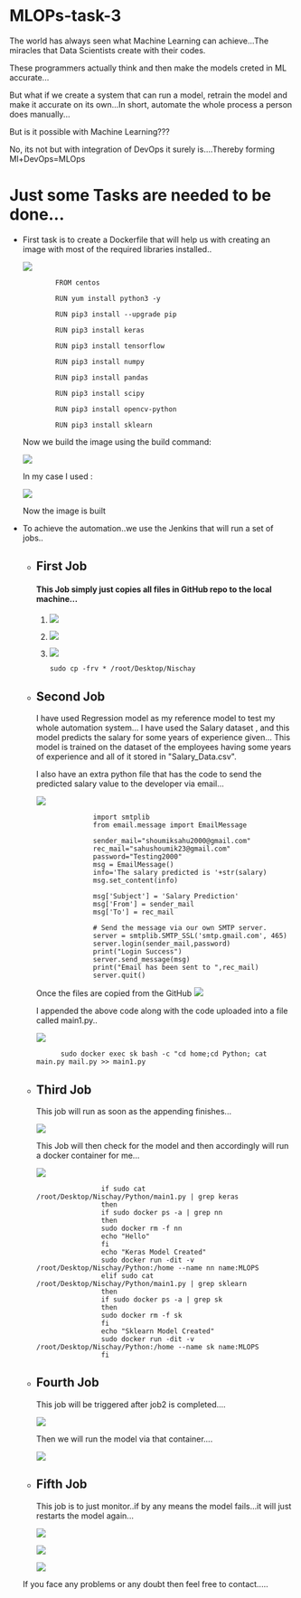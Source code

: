 # MLOPs-task-3

The world has always seen what Machine Learning can achieve...The miracles that Data Scientists create with  their codes.

These programmers actually think and then make the models creted in ML accurate...

But what if we create a system that can run a model, retrain the model and make it accurate on its own...In short, automate the whole process a person does manually...

But is it possible with Machine Learning???

No, its not but with integration of DevOps it surely is....Thereby forming Ml+DevOps=MLOps

<h1>Just some Tasks are needed to be done...</h1>

<ul>
  <li>First task is to create a Dockerfile that will help us with creating an image with most of the required libraries installed..
    
   ![](Images/Dockerfile.png)
   
            FROM centos

            RUN yum install python3 -y

            RUN pip3 install --upgrade pip

            RUN pip3 install keras

            RUN pip3 install tensorflow

            RUN pip3 install numpy 

            RUN pip3 install pandas

            RUN pip3 install scipy

            RUN pip3 install opencv-python

            RUN pip3 install sklearn 
            
   Now we build the image using the build command:
   
   ![](Images/Dockerbuild_syntax.png)
   
   In my case I used : 
   
   ![](Images/docker_build.png)
   
   Now the image is built</li>
   
   <li>To achieve the automation..we use the Jenkins that will run a set of jobs..
      <ul>
        <li><h2>First Job</h2>
          <h4>  This Job simply just copies all files in GitHub repo to the local machine...</h4>
          
   
   1. ![](Images/J1-1.png)
   
   2. ![](Images/J1-2.png)
   
   3. ![](Images/J1-3.png)
          
          sudo cp -frv * /root/Desktop/Nischay
  </li>
  <li><h2>Second Job</h2>
          I have used Regression model as my reference model to test my whole automation system...
        I have used the Salary dataset , and this model predicts the salary for some years of experience given...
        This model is trained on the dataset of the employees having some years of experience and all of it stored in "Salary_Data.csv".
    
   I also have an extra python file that has the code to send the predicted salary value to the developer via email...
   
   ![](Images/mail.png)
   
                  import smtplib
                  from email.message import EmailMessage

                  sender_mail="shoumiksahu2000@gmail.com"
                  rec_mail="sahushoumik23@gmail.com"
                  password="Testing2000"
                  msg = EmailMessage()
                  info='The salary predicted is '+str(salary)
                  msg.set_content(info)

                  msg['Subject'] = 'Salary Prediction'
                  msg['From'] = sender_mail
                  msg['To'] = rec_mail

                  # Send the message via our own SMTP server.
                  server = smtplib.SMTP_SSL('smtp.gmail.com', 465)
                  server.login(sender_mail,password)
                  print("Login Success")
                  server.send_message(msg)
                  print("Email has been sent to ",rec_mail)
                  server.quit()
                  
   Once the files are  copied from the GitHub 
   ![](Images/appen-1.png)
   
   I appended the above code along with the code uploaded into a file called main1.py..
   
   ![](Images/appen-2.png)
   
          sudo docker exec sk bash -c "cd home;cd Python; cat main.py mail.py >> main1.py 
   </li>
   <li><h2>Third Job</h2>
  This job will run as soon as the appending finishes...
  
  ![](Images/J2-1.png)
  
  This Job will then check for the model and then accordingly will run a docker container for me...
  
  ![](Images/J2-2.png)
  
                    if sudo cat /root/Desktop/Nischay/Python/main1.py | grep keras
                    then
                    if sudo docker ps -a | grep nn
                    then 
                    sudo docker rm -f nn
                    echo "Hello"
                    fi
                    echo "Keras Model Created"
                    sudo docker run -dit -v /root/Desktop/Nischay/Python:/home --name nn name:MLOPS
                    elif sudo cat /root/Desktop/Nischay/Python/main1.py | grep sklearn
                    then 
                    if sudo docker ps -a | grep sk
                    then 
                    sudo docker rm -f sk
                    fi
                    echo "Sklearn Model Created"
                    sudo docker run -dit -v /root/Desktop/Nischay/Python:/home --name sk name:MLOPS
                    fi
   </li>
   <li><h2>Fourth Job</h2>
        This job will be triggered after job2 is completed....
        
   ![](Images/J3-1.png)
   
   Then we will run the model via that container....
   
   ![](Images/J3-2.png)
   
   </li>
   
   <li><h2>Fifth Job</h2>
      This job is to just monitor..if by any means the model fails...it will just restarts the model again...
    
  ![](Images/J4-1.png)
  
  ![](Images/J4-2.png)
  
  ![](Images/J4-3.png)
  
  </li>
</ul>

If you face any problems or any doubt then feel free to contact..... 
   
   
   
   
    
 
